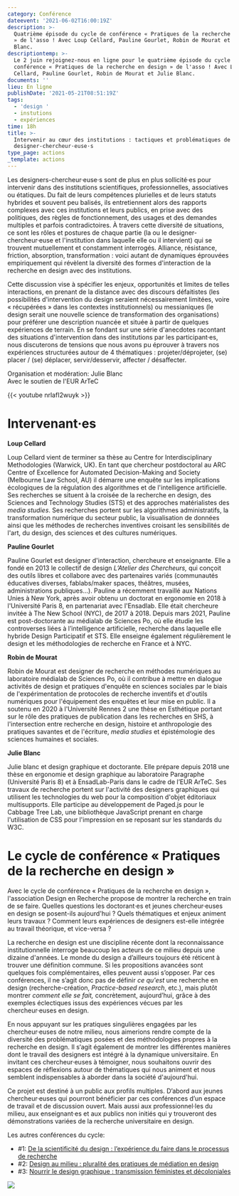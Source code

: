 ```yaml
---
category: Conférence
dateevent: '2021-06-02T16:00:19Z'
description: >-
  Quatrième épisode du cycle de conférence « Pratiques de la recherche en design
  » de l'asso ! Avec Loup Cellard, Pauline Gourlet, Robin de Mourat et Julie
  Blanc.
descriptiontemp: >-
  Le 2 juin rejoignez-nous en ligne pour le quatrième épisode du cycle de
  conférence « Pratiques de la recherche en design » de l'asso ! Avec Loup
  Cellard, Pauline Gourlet, Robin de Mourat et Julie Blanc.
documents: ''
lieu: En ligne
publishDate: '2021-05-21T08:51:19Z'
tags:
  - 'design '
  - instutions
  - expériences
time: 18h
title: >-
  Intervenir au cœur des institutions : tactiques et problématiques de
  designer-chercheur·euse·s
type_page: actions
_template: actions
---
```


Les designers-chercheur·euse·s sont de plus en plus sollicité·es pour intervenir dans des institutions scientifiques, professionnelles, associatives ou étatiques. Du fait de leurs compétences plurielles et de leurs statuts hybrides et souvent peu balisés, ils entretiennent alors des rapports complexes avec ces institutions et leurs publics, en prise avec des politiques, des règles de fonctionnement, des usages et des demandes multiples et parfois contradictoires. À travers cette diversité de situations, ce sont les rôles et postures de chaque partie (la ou le designer-chercheur·euse et l'institution dans laquelle elle ou il intervient) qui se trouvent mutuellement et constamment interrogés. Alliance, résistance, friction, absorption, transformation : voici autant de dynamiques éprouvées empiriquement qui révèlent la diversité des formes d'interaction de la recherche en design avec des institutions.

Cette discussion vise à spécifier les enjeux, opportunités et limites de telles interactions, en prenant de la distance avec des discours défaitistes (les possibilités d'intervention du design seraient nécessairement limitées, voire « récupérées » dans les contextes institutionnels) ou messianiques (le design serait une nouvelle science de transformation des organisations) pour préférer une description nuancée et située à partir de quelques expériences de terrain. En se fondant sur une série d'anecdotes racontant des situations d'intervention dans des institutions par les participant·es, nous discuterons de tensions que nous avons pu éprouver à travers nos expériences structurées autour de 4 thématiques : projeter/déprojeter, (se) placer / (se) déplacer, servir/desservir, affecter / désaffecter.

Organisation et modération: Julie Blanc   
Avec le soutien de l'EUR ArTeC

{{< youtube nrlafI2wuyk >}}

# Intervenant·es

**Loup Cellard**

Loup Cellard vient de terminer sa thèse au Centre for Interdisciplinary Methodologies (Warwick, UK). En tant que chercheur postdoctoral au ARC Centre of Excellence for Automated Decision-Making and Society (Melbourne Law School, AU) il démarre une enquête sur les implications écologiques de la régulation des algorithmes et de l'intelligence artificielle. Ses recherches se situent à la croisée de la recherche en design, des Sciences and Technology Studies (STS) et des approches matérialistes des _media studies_. Ses recherches portent sur les algorithmes administratifs, la transformation numérique du secteur public, la visualisation de données ainsi que les méthodes de recherches inventives croisant les sensibilités de l'art, du design, des sciences et des cultures numériques.

**Pauline Gourlet**

Pauline Gourlet est designer d'interaction, chercheure et enseignante. Elle a fondé en 2013 le collectif de design _L’Atelier des Chercheurs,_ qui conçoit des outils libres et collabore avec des partenaires variés (communautés éducatives diverses, fablabs/maker spaces, théâtres, musées, administrations publiques...). Pauline a récemment travaillé aux Nations Unies à New York, après avoir obtenu un doctorat en ergonomie en 2018 à l'Université Paris 8, en partenariat avec l'Ensadlab. Elle était chercheure invitée à The New School (NYC), de 2017 à 2018. Depuis mars 2021, Pauline est post-doctorante au médialab de Sciences Po, où elle étudie les controverses liées à l’intelligence artificielle, recherche dans laquelle elle hybride Design Participatif et STS. Elle enseigne également régulièrement le design et les méthodologies de recherche en France et à NYC.

**Robin de Mourat**

Robin de Mourat est designer de recherche en méthodes numériques au laboratoire médialab de Sciences Po, où il contribue à mettre en dialogue activités de design et pratiques d'enquête en sciences sociales par le biais de l'expérimentation de protocoles de recherche inventifs et d'outils numériques pour l'équipement des enquêtes et leur mise en public. Il a soutenu en 2020 à l'Université Rennes 2 une thèse en Esthétique portant sur le rôle des pratiques de publication dans les recherches en SHS, à l'intersection entre recherche en design, histoire et anthropologie des pratiques savantes et de l'écriture, _media studies_ et épistémologie des sciences humaines et sociales.

**Julie Blanc**

Julie blanc et design graphique et doctorante. Elle prépare depuis 2018 une thèse en ergonomie et design graphique au laboratoire Paragraphe (Université Paris 8) et à EnsadLab-Paris dans le cadre de l’EUR ArTeC. Ses travaux de recherche portent sur l'activité des designers graphiques qui utilisent les technologies du web pour la composition d'objet éditoriaux multisupports. Elle participe au développement de Paged.js pour le Cabbage Tree Lab, une bibliothèque JavaScript prenant en charge l'utilisation de CSS pour l'impression en se reposant sur les standards du W3C.

# Le cycle de conférence « Pratiques de la recherche en design »

Avec le cycle de conférence « Pratiques de la recherche en design », l'association Design en Recherche propose de montrer la recherche en train de se faire. Quelles questions les doctorant·es et jeunes chercheur·euses en design se posent-ils aujourd'hui ? Quels thématiques et enjeux animent leurs travaux ? Comment leurs expériences de designers est-elle intégrée au travail théorique, et vice-versa ?

La recherche en design est une discipline récente dont la reconnaissance institutionnelle interroge beaucoup les acteurs de ce milieu depuis une dizaine d'années. Le monde du design a d’ailleurs toujours été réticent à trouver une définition commune. Si les propositions avancées sont quelques fois complémentaires, elles peuvent aussi s’opposer. Par ces conférences, il ne s’agit donc pas de définir _ce qu'est_ une recherche en design (recherche-création, _Practice-based research_, etc.), mais plutôt montrer _comment elle se fait,_ concrètement, aujourd’hui, grâce à des exemples éclectiques issus des expériences vécues par les chercheur·euses en design.

En nous appuyant sur les pratiques singulières engagées par les chercheur·euses de notre milieu, nous aimerions rendre compte de la diversité des problématiques posées et des méthodologies propres à la recherche en design. Il s‘agit également de montrer les différentes manières dont le travail des designers est intégré à la dynamique universitaire. En invitant ces chercheur·euses à témoigner, nous souhaitons ouvrir des espaces de réflexions autour de thématiques qui nous animent et nous semblent indispensables à aborder dans la société d'aujourd'hui.

Ce projet est destiné à un public aux profils multiples. D’abord aux jeunes chercheur·euses qui pourront bénéficier par ces conférences d’un espace de travail et de discussion ouvert. Mais aussi aux professionnel·les du milieu, aux enseignant·es et aux publics non initiés qui y trouveront des démonstrations variées de la recherche universitaire en design.

Les autres conférences du cycle:

* #1: [De la scientificité du design : l’expérience du faire dans le processus de recherche](https://designenrecherche.org/actions/de-la-scientificite-du-design-l-experience-du-faire-dans-le-processus-de-recherche/)
* #2: [Design au milieu : pluralité des pratiques de médiation en design](https://designenrecherche.org/actions/design-au-milieu-pluralite-des-pratiques-de-mediation-en-design/)
* #3: [Nourrir le design graphique : transmission féministes et décoloniales](https://designenrecherche.org/actions/nourrir-le-design-graphique-transmission-feministes-et-decoloniales/)

![](/images/pratique-de-la-recherche-en-design.jpg)

